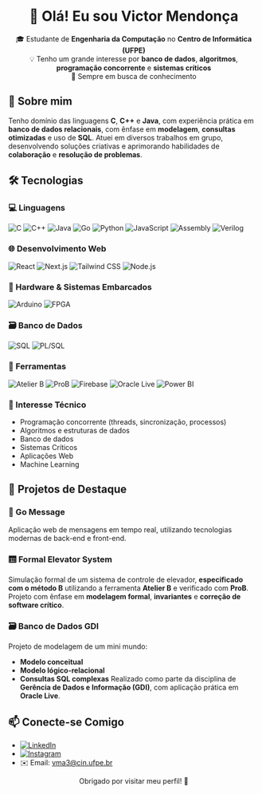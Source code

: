 <h1 align="center">👋 Olá! Eu sou Victor Mendonça</h1>

<p align="center">
  🎓 Estudante de <strong>Engenharia da Computação</strong> no <strong>Centro de Informática (UFPE)</strong><br>
  💡 Tenho um grande interesse por <strong>banco de dados</strong>, <strong>algoritmos</strong>, <strong>programação concorrente</strong> e <strong>sistemas críticos</strong><br>
  🚀 Sempre em busca de conhecimento 
</p>

## 🧠 Sobre mim

Tenho domínio das linguagens **C**, **C++** e **Java**, com experiência prática em **banco de dados relacionais**, com ênfase em **modelagem**, **consultas otimizadas** e uso de **SQL**. Atuei em diversos trabalhos em grupo, desenvolvendo soluções criativas e aprimorando habilidades de **colaboração** e **resolução de problemas**.

## 🛠️ Tecnologias

### 💻 Linguagens
![C](https://img.shields.io/badge/C-00599C?style=flat&logo=c&logoColor=white)
![C++](https://img.shields.io/badge/C++-00599C?style=flat&logo=c%2B%2B&logoColor=white)
![Java](https://img.shields.io/badge/Java-ED8B00?style=flat&logo=java&logoColor=white)
![Go](https://img.shields.io/badge/Go-00ADD8?style=flat&logo=go&logoColor=white)
![Python](https://img.shields.io/badge/Python-3776AB?style=flat&logo=python&logoColor=white)
![JavaScript](https://img.shields.io/badge/JavaScript-F7DF1E?style=flat&logo=javascript&logoColor=black)
![Assembly](https://img.shields.io/badge/Assembly-000000?style=flat&logo=linux&logoColor=white)
![Verilog](https://img.shields.io/badge/Verilog-blue?style=flat)

### 🌐 Desenvolvimento Web
![React](https://img.shields.io/badge/React-20232A?style=flat&logo=react&logoColor=61DAFB)
![Next.js](https://img.shields.io/badge/Next.js-000000?style=flat&logo=nextdotjs&logoColor=white)
![Tailwind CSS](https://img.shields.io/badge/TailwindCSS-38B2AC?style=flat&logo=tailwind-css&logoColor=white)
![Node.js](https://img.shields.io/badge/Node.js-339933?style=flat&logo=nodedotjs&logoColor=white)

### 🔌 Hardware & Sistemas Embarcados
![Arduino](https://img.shields.io/badge/Arduino-00979D?style=flat&logo=arduino&logoColor=white)
![FPGA](https://img.shields.io/badge/FPGA-143054?style=flat)

### 🗃️ Banco de Dados
![SQL](https://img.shields.io/badge/SQL-336791?style=flat&logo=postgresql&logoColor=white)
![PL/SQL](https://img.shields.io/badge/PL--SQL-F80000?style=flat&logo=oracle&logoColor=white)

### 🔧 Ferramentas
![Atelier B](https://img.shields.io/badge/AtelierB-004080?style=flat&logo=codeforces&logoColor=white)
![ProB](https://img.shields.io/badge/ProB-1E1E1E?style=flat&logo=gnu&logoColor=white)
![Firebase](https://img.shields.io/badge/Firebase-FFCA28?style=flat&logo=firebase&logoColor=black)
![Oracle Live](https://img.shields.io/badge/Oracle--Live-F80000?style=flat&logo=oracle&logoColor=white)
![Power BI](https://img.shields.io/badge/Power%20BI-F2C811?style=flat&logo=powerbi&logoColor=black)


### 🧠 Interesse Técnico
- Programação concorrente (threads, sincronização, processos)
- Algoritmos e estruturas de dados
- Banco de dados
- Sistemas Críticos
- Aplicações Web
- Machine Learning

## 🚀 Projetos de Destaque

### 📨 Go Message
Aplicação web de mensagens em tempo real, utilizando tecnologias modernas de back-end e front-end.

### 🛗 Formal Elevator System
Simulação formal de um sistema de controle de elevador, **especificado com o método B** utilizando a ferramenta **Atelier B** e verificado com **ProB**. Projeto com ênfase em **modelagem formal**, **invariantes** e **correção de software crítico**.

### 🗃️ Banco de Dados GDI
Projeto de modelagem de um mini mundo:
- **Modelo conceitual**
- **Modelo lógico-relacional**
- **Consultas SQL complexas**
Realizado como parte da disciplina de **Gerência de Dados e Informação (GDI)**, com aplicação prática em **Oracle Live**.

## 📫 Conecte-se Comigo

- [![LinkedIn](https://img.shields.io/badge/LinkedIn-0077B5?style=flat&logo=linkedin&logoColor=white)](https://www.linkedin.com/in/victor-mendonca-aguiar-94aa25281/)  
- [![Instagram](https://img.shields.io/badge/Instagram-E4405F?style=flat&logo=instagram&logoColor=white)]([https://www.instagram.com/](https://www.instagram.com/victor_mendonca0607/?next=%2F))  
- ✉️ Email: [vma3@cin.ufpe.br](mailto:vma3@cin.ufpe.br)

<p align="center">
  Obrigado por visitar meu perfil! 🚀
</p>
